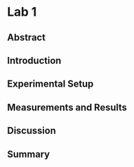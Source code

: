 # Lab 1

## Abstract

## Introduction

## Experimental Setup

## Measurements and Results

## Discussion

## Summary
